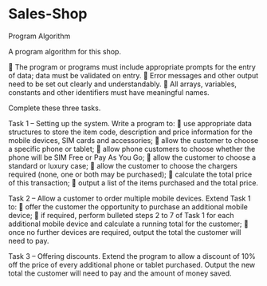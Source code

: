 # Sales-Shop
Program Algorithm

A program algorithm for this shop.
 
 The program or programs must include appropriate prompts for the entry of data; data must be validated on entry.
  Error messages and other output need to be set out clearly and understandably.
  All arrays, variables, constants and other identifiers must have meaningful names.
 
Complete these three tasks.
 
Task 1 – Setting up the system.
Write a program to:
  use appropriate data structures to store the item code, description and price information for the mobile devices, SIM cards and accessories;
  allow the customer to choose a specific phone or tablet;
  allow phone customers to choose whether the phone will be SIM Free or Pay As You Go;
  allow the customer to choose a standard or luxury case;
  allow the customer to choose the chargers required (none, one or both may be purchased);
  calculate the total price of this transaction;
  output a list of the items purchased and the total price.
 
Task 2 – Allow a customer to order multiple mobile devices. Extend Task 1 to:
  offer the customer the opportunity to purchase an additional mobile device;
  if required, perform bulleted steps 2 to 7 of Task 1 for each additional mobile device and calculate a running total for the customer;
  once no further devices are required, output the total the customer will need to pay.
 
Task 3 – Offering discounts.
Extend the program to allow a discount of 10% off the price of every additional phone or tablet purchased. Output the new total the customer will need to pay and the amount of money saved.
